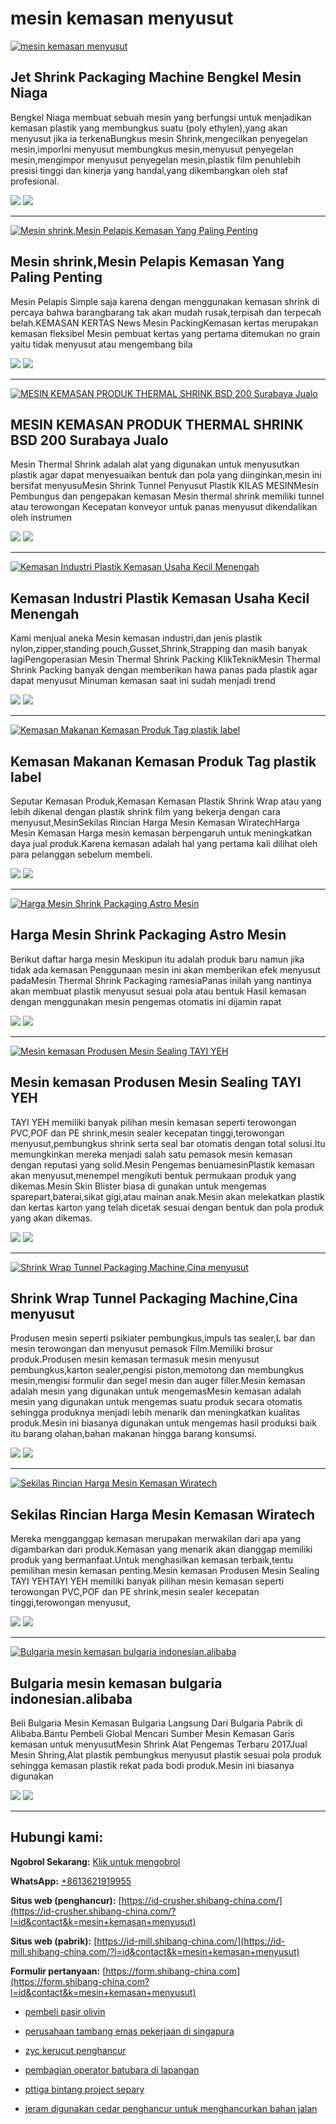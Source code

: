 # mesin kemasan menyusut

<a href="https://swt.shibang-china.com/?l=id&img&k=mesin+kemasan+menyusut" target="_blank">![mesin kemasan menyusut](http://static.shibang-china.com/all-800x300/611.jpg)</a>

## Jet Shrink Packaging Machine Bengkel Mesin Niaga
Bengkel Niaga membuat sebuah mesin yang berfungsi untuk menjadikan kemasan plastik yang membungkus suatu (poly ethylen),yang akan menyusut jika ia terkenaBungkus mesin Shrink,mengecilkan penyegelan mesin,imporIni menyusut membungkus mesin,menyusut penyegelan mesin,mengimpor menyusut penyegelan mesin,plastik film penuhlebih presisi tinggi dan kinerja yang handal,yang dikembangkan oleh staf profesional.


<a href="https://whatsapp.shibangsoft.com/WhatsApp.php" target="_blank" title="WhatsApp">![](http://static.shibang-china.com/icon/whatsapp.png)</a> <a href="https://swt.shibang-china.com/?l=id&icon&k=mesin+kemasan+menyusut" target="_blank">![](http://static.shibang-china.com/icon/chat-id.png)</a>

---

<a href="https://swt.shibang-china.com/?l=id&img&k=mesin+kemasan+menyusut" target="_blank">![Mesin shrink,Mesin Pelapis Kemasan Yang Paling Penting](http://static.shibang-china.com/all-800x300/894.jpg)</a>

## Mesin shrink,Mesin Pelapis Kemasan Yang Paling Penting
Mesin Pelapis Simple saja karena dengan menggunakan kemasan shrink di percaya bahwa barangbarang tak akan mudah rusak,terpisah dan terpecah belah.KEMASAN KERTAS News Mesin PackingKemasan kertas merupakan kemasan fleksibel Mesin pembuat kertas yang pertama ditemukan no grain yaitu tidak menyusut atau mengembang bila


<a href="https://whatsapp.shibangsoft.com/WhatsApp.php" target="_blank" title="WhatsApp">![](http://static.shibang-china.com/icon/whatsapp.png)</a> <a href="https://swt.shibang-china.com/?l=id&icon&k=mesin+kemasan+menyusut" target="_blank">![](http://static.shibang-china.com/icon/chat-id.png)</a>

---

<a href="https://swt.shibang-china.com/?l=id&img&k=mesin+kemasan+menyusut" target="_blank">![MESIN KEMASAN PRODUK THERMAL SHRINK BSD 200 Surabaya Jualo](http://static.shibang-china.com/all-800x300/366.jpg)</a>

## MESIN KEMASAN PRODUK THERMAL SHRINK BSD 200 Surabaya Jualo
Mesin Thermal Shrink adalah alat yang digunakan untuk menyusutkan plastik agar dapat menyesuaikan bentuk dan pola yang diinginkan,mesin ini bersifat menyusuMesin Shrink Tunnel Penyusut Plastik KILAS MESINMesin Pembungus dan pengepakan kemasan Mesin thermal shrink memiliki tunnel atau terowongan Kecepatan konveyor untuk panas menyusut dikendalikan oleh instrumen


<a href="https://whatsapp.shibangsoft.com/WhatsApp.php" target="_blank" title="WhatsApp">![](http://static.shibang-china.com/icon/whatsapp.png)</a> <a href="https://swt.shibang-china.com/?l=id&icon&k=mesin+kemasan+menyusut" target="_blank">![](http://static.shibang-china.com/icon/chat-id.png)</a>

---

<a href="https://swt.shibang-china.com/?l=id&img&k=mesin+kemasan+menyusut" target="_blank">![Kemasan Industri Plastik Kemasan Usaha Kecil Menengah](http://static.shibang-china.com/all-800x300/466.jpg)</a>

## Kemasan Industri Plastik Kemasan Usaha Kecil Menengah
Kami menjual aneka Mesin kemasan industri,dan jenis plastik nylon,zipper,standing pouch,Gusset,Shrink,Strapping dan masih banyak lagiPengoperasian Mesin Thermal Shrink Packing KlikTeknikMesin Thermal Shrink Packing banyak dengan memberikan hawa panas pada plastik agar dapat menyusut Minuman kemasan saat ini sudah menjadi trend


<a href="https://whatsapp.shibangsoft.com/WhatsApp.php" target="_blank" title="WhatsApp">![](http://static.shibang-china.com/icon/whatsapp.png)</a> <a href="https://swt.shibang-china.com/?l=id&icon&k=mesin+kemasan+menyusut" target="_blank">![](http://static.shibang-china.com/icon/chat-id.png)</a>

---

<a href="https://swt.shibang-china.com/?l=id&img&k=mesin+kemasan+menyusut" target="_blank">![Kemasan Makanan Kemasan Produk Tag plastik label](http://static.shibang-china.com/all-800x300/1085.jpg)</a>

## Kemasan Makanan Kemasan Produk Tag plastik label
Seputar Kemasan Produk,Kemasan Kemasan Plastik Shrink Wrap atau yang lebih dikenal dengan plastik shrink film yang bekerja dengan cara menyusut,MesinSekilas Rincian Harga Mesin Kemasan WiratechHarga Mesin Kemasan Harga mesin kemasan berpengaruh untuk meningkatkan daya jual produk.Karena kemasan adalah hal yang pertama kali dilihat oleh para pelanggan sebelum membeli.


<a href="https://whatsapp.shibangsoft.com/WhatsApp.php" target="_blank" title="WhatsApp">![](http://static.shibang-china.com/icon/whatsapp.png)</a> <a href="https://swt.shibang-china.com/?l=id&icon&k=mesin+kemasan+menyusut" target="_blank">![](http://static.shibang-china.com/icon/chat-id.png)</a>

---

<a href="https://swt.shibang-china.com/?l=id&img&k=mesin+kemasan+menyusut" target="_blank">![Harga Mesin Shrink Packaging Astro Mesin](http://static.shibang-china.com/all-800x300/459.jpg)</a>

## Harga Mesin Shrink Packaging Astro Mesin
Berikut daftar harga mesin Meskipun itu adalah produk baru namun jika tidak ada kemasan Penggunaan mesin ini akan memberikan efek menyusut padaMesin Thermal Shrink Packaging ramesiaPanas inilah yang nantinya akan membuat plastik menyusut sesuai pola atau bentuk Hasil kemasan dengan menggunakan mesin pengemas otomatis ini dijamin rapat


<a href="https://whatsapp.shibangsoft.com/WhatsApp.php" target="_blank" title="WhatsApp">![](http://static.shibang-china.com/icon/whatsapp.png)</a> <a href="https://swt.shibang-china.com/?l=id&icon&k=mesin+kemasan+menyusut" target="_blank">![](http://static.shibang-china.com/icon/chat-id.png)</a>

---

<a href="https://swt.shibang-china.com/?l=id&img&k=mesin+kemasan+menyusut" target="_blank">![Mesin kemasan Produsen Mesin Sealing TAYI YEH](http://static.shibang-china.com/all-800x300/652.jpg)</a>

## Mesin kemasan Produsen Mesin Sealing TAYI YEH
TAYI YEH memiliki banyak pilihan mesin kemasan seperti terowongan PVC,POF dan PE shrink,mesin sealer kecepatan tinggi,terowongan menyusut,pembungkus shrink serta seal bar otomatis dengan total solusi.Itu memungkinkan mereka menjadi salah satu pemasok mesin kemasan dengan reputasi yang solid.Mesin Pengemas benuamesinPlastik kemasan akan menyusut,menempel mengikuti bentuk permukaan produk yang dikemas.Mesin Skin Blister biasa di gunakan untuk mengemas sparepart,baterai,sikat gigi,atau mainan anak.Mesin akan melekatkan plastik dan kertas karton yang telah dicetak sesuai dengan bentuk dan pola produk yang akan dikemas.


<a href="https://whatsapp.shibangsoft.com/WhatsApp.php" target="_blank" title="WhatsApp">![](http://static.shibang-china.com/icon/whatsapp.png)</a> <a href="https://swt.shibang-china.com/?l=id&icon&k=mesin+kemasan+menyusut" target="_blank">![](http://static.shibang-china.com/icon/chat-id.png)</a>

---

<a href="https://swt.shibang-china.com/?l=id&img&k=mesin+kemasan+menyusut" target="_blank">![Shrink Wrap Tunnel Packaging Machine,Cina menyusut](http://static.shibang-china.com/all-800x300/877.jpg)</a>

## Shrink Wrap Tunnel Packaging Machine,Cina menyusut
Produsen mesin seperti psikiater pembungkus,impuls tas sealer,L bar dan mesin terowongan dan menyusut pemasok Film.Memiliki brosur produk.Produsen mesin kemasan termasuk mesin menyusut pembungkus,karton sealer,pengisi piston,memotong dan membungkus mesin,mengisi formulir dan segel mesin dan auger filler.Mesin kemasan adalah mesin yang digunakan untuk mengemasMesin kemasan adalah mesin yang digunakan untuk mengemas suatu produk secara otomatis sehingga produknya menjadi lebih menarik dan meningkatkan kualitas produk.Mesin ini biasanya digunakan untuk mengemas hasil produksi baik itu barang olahan,bahan makanan hingga barang konsumsi.


<a href="https://whatsapp.shibangsoft.com/WhatsApp.php" target="_blank" title="WhatsApp">![](http://static.shibang-china.com/icon/whatsapp.png)</a> <a href="https://swt.shibang-china.com/?l=id&icon&k=mesin+kemasan+menyusut" target="_blank">![](http://static.shibang-china.com/icon/chat-id.png)</a>

---

<a href="https://swt.shibang-china.com/?l=id&img&k=mesin+kemasan+menyusut" target="_blank">![Sekilas Rincian Harga Mesin Kemasan Wiratech](http://static.shibang-china.com/all-800x300/285.jpg)</a>

## Sekilas Rincian Harga Mesin Kemasan Wiratech
Mereka mengganggap kemasan merupakan merwakilan dari apa yang digambarkan dari produk.Kemasan yang menarik akan dianggap memiliki produk yang bermanfaat.Untuk menghasilkan kemasan terbaik,tentu pemilihan mesin kemasan penting.Mesin kemasan Produsen Mesin Sealing TAYI YEHTAYI YEH memiliki banyak pilihan mesin kemasan seperti terowongan PVC,POF dan PE shrink,mesin sealer kecepatan tinggi,terowongan menyusut,


<a href="https://whatsapp.shibangsoft.com/WhatsApp.php" target="_blank" title="WhatsApp">![](http://static.shibang-china.com/icon/whatsapp.png)</a> <a href="https://swt.shibang-china.com/?l=id&icon&k=mesin+kemasan+menyusut" target="_blank">![](http://static.shibang-china.com/icon/chat-id.png)</a>

---

<a href="https://swt.shibang-china.com/?l=id&img&k=mesin+kemasan+menyusut" target="_blank">![Bulgaria mesin kemasan bulgaria indonesian.alibaba](http://static.shibang-china.com/all-800x300/543.jpg)</a>

## Bulgaria mesin kemasan bulgaria indonesian.alibaba
Beli Bulgaria Mesin Kemasan Bulgaria Langsung Dari Bulgaria Pabrik di Alibaba.Bantu Pembeli Global Mencari Sumber Mesin Kemasan Garis kemasan untuk menyusutMesin Shrink Alat Pengemas Terbaru 2017Jual Mesin Shring,Alat plastik pembungkus menyusut plastik sesuai pola produk sehingga kemasan plastik rekat pada bodi produk.Mesin ini biasanya digunakan


<a href="https://whatsapp.shibangsoft.com/WhatsApp.php" target="_blank" title="WhatsApp">![](http://static.shibang-china.com/icon/whatsapp.png)</a> <a href="https://swt.shibang-china.com/?l=id&icon&k=mesin+kemasan+menyusut" target="_blank">![](http://static.shibang-china.com/icon/chat-id.png)</a>

---
## Hubungi kami:

**Ngobrol Sekarang:** [Klik untuk mengobrol](https://swt.shibang-china.com?l=id&contact&k=mesin+kemasan+menyusut)

**WhatsApp:**  [+8613621919955](https://whatsapp.shibangsoft.com/WhatsApp.php)

**Situs web (penghancur):** [https://id-crusher.shibang-china.com/](https://id-crusher.shibang-china.com/?l=id&contact&k=mesin+kemasan+menyusut)

**Situs web (pabrik):** [https://id-mill.shibang-china.com/](https://id-mill.shibang-china.com/?l=id&contact&k=mesin+kemasan+menyusut)

**Formulir pertanyaan:** [https://form.shibang-china.com](https://form.shibang-china.com?l=id&contact&k=mesin+kemasan+menyusut)

* [pembeli pasir olivin](../40/pembeli%20pasir%20olivin.md)

* [perusahaan tambang emas pekerjaan di singapura](../35/perusahaan%20tambang%20emas%20pekerjaan%20di%20singapura.md)

* [zyc kerucut penghancur](../31/zyc%20kerucut%20penghancur.md)

* [pembagian operator batubara di lapangan](../33/pembagian%20operator%20batubara%20di%20lapangan.md)

* [pttiga bintang project separy](../33/pttiga%20bintang%20project%20separy.md)

* [jeram digunakan cedar penghancur untuk menghancurkan bahan jalan](../40/jeram%20digunakan%20cedar%20penghancur%20untuk%20menghancurkan%20bahan%20jalan.md)